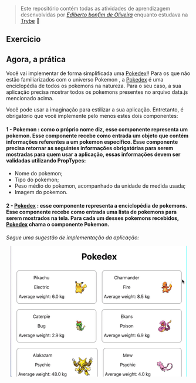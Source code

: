 > Este repositório contém todas as atividades de aprendizagem desenvolvidas por _[Ediberto bonfim de Oliveira](https://www.linkedin.com/in/ediberto-b-oliveira-872926178/)_ enquanto estudava na [Trybe](https://www.betrybe.com/) :rocket:

## Exercicio

## Agora, a prática

Você vai implementar de forma simplificada uma [Pokedex](https://bulbapedia.bulbagarden.net/wiki/Pok%C3%A9dex)!! Para os que não estão familiarizados com o universo Pokemon , a [Pokedex](https://bulbapedia.bulbagarden.net/wiki/Pok%C3%A9dex) é uma enciclopédia de todos os pokemons na natureza. Para o seu caso, a sua aplicação precisa mostrar todos os pokemons presentes no arquivo data.js mencionado acima.

Você pode usar a imaginação para estilizar a sua aplicação. Entretanto, é obrigatório que você implemente pelo menos estes dois componentes:

#### 1 - Pokemon : como o próprio nome diz, esse componente representa um pokemon. Esse componente recebe como entrada um objeto que contém informações referentes a um pokemon específico. Esse componente precisa retornar as seguintes informações obrigatórias para serem mostradas para quem usar a aplicação, essas informações devem ser validadas utilizando PropTypes:

- Nome do pokemon;
- Tipo do pokemon;
- Peso médio do pokemon, acompanhado da unidade de medida usada;
- Imagem do pokemon.

#### 2 - [Pokedex](https://bulbapedia.bulbagarden.net/wiki/Pok%C3%A9dex) : esse componente representa a enciclopédia de pokemons. Esse componente recebe como entrada uma lista de pokemons para serem mostrados na tela. Para cada um desses pokemons recebidos, [Pokedex](https://bulbapedia.bulbagarden.net/wiki/Pok%C3%A9dex) chama o componente Pokemon.

_Segue uma sugestão de implementação da aplicação:_

<p align="center" width="100%">
    <img  src="my-pokedex-project.gif" alt="Gif exibindo uma sugestão de implementação da aplicação my-pokedex"> 
</p>
